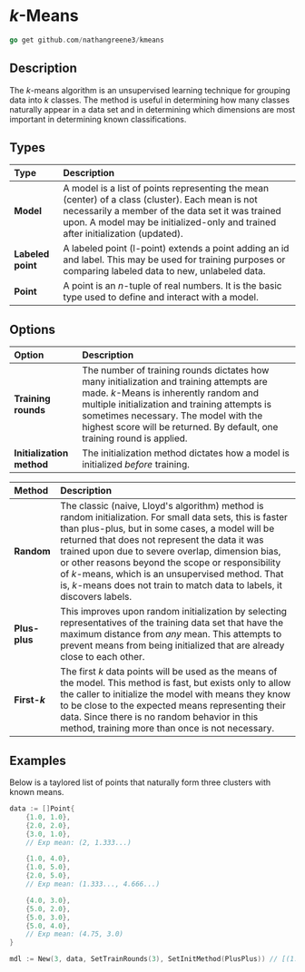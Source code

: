 # *k*-Means

```go
go get github.com/nathangreene3/kmeans
```

## Description

The *k*-means algorithm is an unsupervised learning technique for grouping data into *k* classes. The method is useful in determining how many classes naturally appear in a data set and in determining which dimensions are most important in determining known classifications.

## Types

| Type | Description |
| :- | :- |
| **Model** | A model is a list of points representing the mean (center) of a class (cluster). Each mean is not necessarily a member of the data set it was trained upon. A model may be initialized-only and trained after initialization (updated). |
| **Labeled point** | A labeled point (l-point) extends a point adding an id and label. This may be used for training purposes or comparing labeled data to new, unlabeled data. |
| **Point** | A point is an *n*-tuple of real numbers. It is the basic type used to define and interact with a model. |

## Options

| Option | Description |
| :- | :- |
| **Training rounds** | The number of training rounds dictates how many initialization and training attempts are made. *k*-Means is inherently random and multiple initialization and training attempts is sometimes necessary. The model with the highest score will be returned. By default, one training round is applied. |
| **Initialization method** | The initialization method dictates how a model is initialized *before* training. |

| Method | Description |
| :- | :- |
| **Random** | The classic (naive, Lloyd's algorithm) method is random initialization. For small data sets, this is faster than plus-plus, but in some cases, a model will be returned that does not represent the data it was trained upon due to severe overlap, dimension bias, or other reasons beyond the scope or responsibility of *k*-means, which is an unsupervised method. That is, *k*-means does not train to match data to labels, it discovers labels. |
| **Plus-plus** | This improves upon random initialization by selecting representatives of the training data set that have the maximum distance from *any* mean. This attempts to prevent means from being initialized that are already close to each other. |
| **First-*k*** | The first *k* data points will be used as the means of the model. This method is fast, but exists only to allow the caller to initialize the model with means they know to be close to the expected means representing their data. Since there is no random behavior in this method, training more than once is not necessary. |

## Examples

Below is a taylored list of points that naturally form three clusters with known means.

```go
data := []Point{
    {1.0, 1.0},
    {2.0, 2.0},
    {3.0, 1.0},
    // Exp mean: (2, 1.333...)

    {1.0, 4.0},
    {1.0, 5.0},
    {2.0, 5.0},
    // Exp mean: (1.333..., 4.666...)

    {4.0, 3.0},
    {5.0, 2.0},
    {5.0, 3.0},
    {5.0, 4.0},
    // Exp mean: (4.75, 3.0)
}

mdl := New(3, data, SetTrainRounds(3), SetInitMethod(PlusPlus)) // [(1.333..., 4.666...) (2, 1.333...) (4.75, 3)]
```
